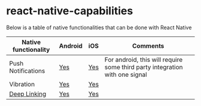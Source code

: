 # react-native-capabilities

Below is a table of native functionalities that can be done with React Native

| Native functionality | Android | iOS | Comments |
| -------------------- | ------- | ----- | ---- |
| Push Notifications | [Yes](https://medium.com/differential/react-native-push-notifications-with-onesignal-9db6a7d75e1e) | [Yes](https://facebook.github.io/react-native/docs/pushnotificationios.html) | For android, this will require some third party integration with one signal |
| Vibration | [Yes](https://facebook.github.io/react-native/docs/vibration.html) | [Yes](https://facebook.github.io/react-native/docs/vibration.html) |
| [Deep Linking](https://en.wikipedia.org/wiki/Mobile_deep_linking) | [Yes](https://facebook.github.io/react-native/docs/linking.html) | [Yes](https://facebook.github.io/react-native/docs/linking.html) |
